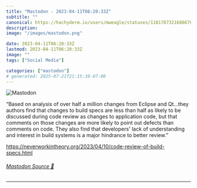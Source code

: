 ```yaml
---
title: "Mastodon - 2023-04-11T06:20:33Z"
subtitle: ""
canonical: https://hachyderm.io/users/mweagle/statuses/110178732168667006
description:
image: "/images/mastodon.png"

date: 2023-04-11T06:20:33Z
lastmod: 2023-04-11T06:20:33Z
image: ""
tags: ["Social Media"]

categories: ["mastodon"]
# generated: 2025-07-21T21:15:38-07:00
---
```

![Mastodon](/images/mastodon.png)

<p>“Based on analysis of over half a million changes from Eclipse and Qt…they authors find that changes to build specs are less than half as likely to be discussed during code review as changes to application code, but that comments on those changes are more likely to point out defects than comments on code. They also find that developers&#39; lack of understanding and interest in build systems is a major hindrance to better review.”</p><p><a href="https://neverworkintheory.org/2023/04/10/code-review-of-build-specs.html" target="_blank" rel="nofollow noopener noreferrer" translate="no"><span class="invisible">https://</span><span class="ellipsis">neverworkintheory.org/2023/04/</span><span class="invisible">10/code-review-of-build-specs.html</span></a></p>


###### [Mastodon Source 🐘](https://hachyderm.io/@mweagle/110178732168667006)

___
